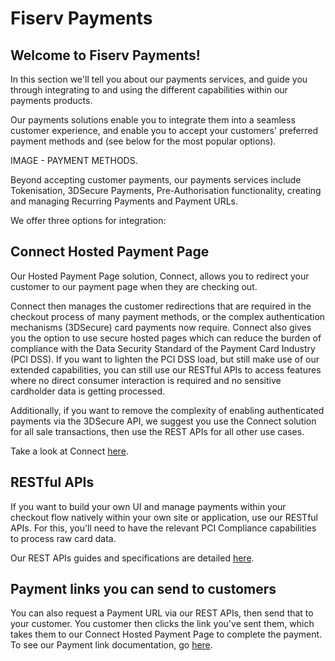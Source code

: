 # Fiserv Payments

## Welcome to Fiserv Payments!

In this section we'll tell you about our payments services, and guide you through integrating to and using the different capabilities within our payments products.

Our payments solutions enable you to integrate them into a seamless customer experience, and enable you to accept your customers' preferred payment methods and  (see below for the most popular options). 

IMAGE - PAYMENT METHODS.

Beyond accepting customer payments, our payments services include Tokenisation, 3DSecure Payments, Pre-Authorisation functionality, creating and managing Recurring Payments and Payment URLs.

We offer three options for integration:

## Connect Hosted Payment Page

Our Hosted Payment Page solution, Connect, allows you to redirect your customer to our payment page when they are checking out. 

Connect then manages the customer redirections that are required in the checkout process of many payment methods, or the complex authentication mechanisms (3DSecure) card payments now require. Connect also gives you the option to use secure hosted pages which can reduce the burden of compliance with the Data Security Standard of the Payment Card Industry (PCI DSS). If you want to lighten the PCI DSS load, but still make use of our extended capabilities, you can still use our RESTful APIs to access features where no direct consumer interaction is required and no sensitive cardholder data is getting processed.

Additionally, if you want to remove the complexity of enabling authenticated payments via the 3DSecure API, we suggest you use the Connect solution for all sale transactions, then use the REST APIs for all other use cases. 

Take a look at Connect [here](LINK).

## RESTful APIs

If you want to build your own UI and manage payments within your checkout flow natively within your own site or application, use our RESTful APIs. For this, you'll need to have the relevant PCI Compliance capabilities to process raw card data.

Our REST APIs guides and specifications are detailed [here](LINK).

## Payment links you can send to customers

You can also request a Payment URL via our REST APIs, then send that to your customer. You customer then clicks the link you've sent them, which takes them to our Connect Hosted Payment Page to complete the payment. To see our Payment link documentation, go [here](LINK).

